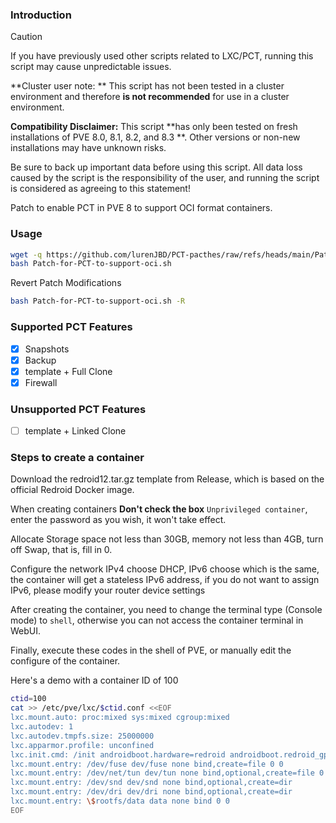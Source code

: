 ### Introduction

> [!CAUTION]
> If you have previously used other scripts related to LXC/PCT, running this script may cause unpredictable issues.
>
> **Cluster user note: ** This script has not been tested in a cluster environment and therefore **is not recommended** for use in a cluster environment.
>
> **Compatibility Disclaimer:** This script **has only been tested on fresh installations of PVE 8.0, 8.1, 8.2, and 8.3 **. Other versions or non-new installations may have unknown risks.
>
> Be sure to back up important data before using this script. All data loss caused by the script is the responsibility of the user, and running the script is considered as agreeing to this statement!
>

Patch to enable PCT in PVE 8 to support OCI format containers.

### Usage

```bash
wget -q https://github.com/lurenJBD/PCT-pacthes/raw/refs/heads/main/Patch-for-PCT-to-support-oci.sh
bash Patch-for-PCT-to-support-oci.sh
```
Revert Patch Modifications

```bash
bash Patch-for-PCT-to-support-oci.sh -R
```

### Supported PCT Features

- [x] Snapshots
- [x] Backup
- [x] template + Full Clone
- [x] Firewall

### Unsupported PCT Features

- [ ] template + Linked Clone

### Steps to create a container

Download the redroid12.tar.gz template from Release, which is based on the official Redroid Docker image.

When creating containers **Don't check the box** `Unprivileged container`, enter the password as you wish, it won't take effect.

Allocate Storage space not less than 30GB, memory not less than 4GB, turn off Swap, that is, fill in 0.

Configure the network IPv4 choose DHCP, IPv6 choose which is the same, the container will get a stateless IPv6 address, if you do not want to assign IPv6, please modify your router device settings

After creating the container, you need to change the terminal type (Console mode) to `shell`, otherwise you can not access the container terminal in WebUI.

Finally, execute these codes in the shell of PVE, or manually edit the configure of the container.

Here's a demo with a container ID of 100

```bash
ctid=100
cat >> /etc/pve/lxc/$ctid.conf <<EOF
lxc.mount.auto: proc:mixed sys:mixed cgroup:mixed
lxc.autodev: 1
lxc.autodev.tmpfs.size: 25000000
lxc.apparmor.profile: unconfined
lxc.init.cmd: /init androidboot.hardware=redroid androidboot.redroid_gpu_mode=auto
lxc.mount.entry: /dev/fuse dev/fuse none bind,create=file 0 0
lxc.mount.entry: /dev/net/tun dev/tun none bind,optional,create=file 0 0
lxc.mount.entry: /dev/snd dev/snd none bind,optional,create=dir
lxc.mount.entry: /dev/dri dev/dri none bind,optional,create=dir
lxc.mount.entry: \$rootfs/data data none bind 0 0
EOF
```
